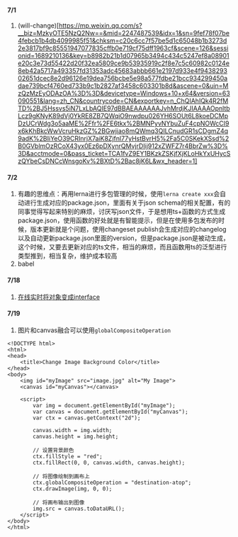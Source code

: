 #### 7/1
1. (will-change)[https://mp.weixin.qq.com/s?__biz=MzkyOTE5NzQ2Nw==&mid=2247487539&idx=1&sn=9fef78f07be4febcb1b4db4099985f51&chksm=c20c6cc7f57be5d1c65048b1b3273d2e3817bf9c85551947077835cffb0e719cf75dff1963cf&scene=126&sessionid=1689210136&key=b8982b21b1d07965b3494c434c5247ef8a08901e20c3e73d55422d20f32ea5809ce9b53935919c2f8e7c5c60982c0124e8eb42a5717a493357fd31353adc45683abbb661e2197d933e4f943829302651dcec8e2d96126e19dea756bcbe5e98a577fdbe21bcc934299450adae739bcf4760ed733b9c1b2827af3458c603301b8d&ascene=0&uin=MzQzMzEyODAzOA%3D%3D&devicetype=Windows+10+x64&version=63090551&lang=zh_CN&countrycode=CN&exportkey=n_ChQIAhIQk4R2fMTD%2BJ5Hssvs5iN7LxLbAQIE97dBBAEAAAAAAJvhMrdjKJIAAAAOpnltbLcz9gKNyK89dVj0YkRE8ZB7QWqiO9nwdpu026YH6SOUt6L8koeDCMpDzUCrWdg3o5aaME%2Ffr%2FE6tkx%2BMNPyvNYbuZuF4cpNOWcCI9x6kKhBkcWwVcruHkzGZ%2BGwjiao8mQWmq3QILCnudGR1sCDgmZ4q9adK%2BIiYeO39CRInrjX7aiK8Zjfnl77yHstBvrH5%2Fa5C0SKekXSsd%2B0GVblmOzRCoX43yx0Ez6pDXynrQMvjrDIij912xZWFZ7r4BbrZw%3D%3D&acctmode=0&pass_ticket=TCA1fvZ9EY1BKzkZSKjfXjKLoHkYxUHycSzQYbeCsDNCcWnsgoKv%2BXtD%2Bac8jK6L&wx_header=1]

#### 7/2
1. 有趣的思维点：再用lerna进行多包管理的时候，使用`lerna create xxx`会自动进行生成对应的package.json，里面有关于json schema的相关配置，有的同事觉得写起来特别的麻烦，讨厌写json文件，于是想用ts+函数的方式生成package.json，使用函数的好处就是有智能提示，但是在使用多包发布的时候，版本更新就是个问题，使用changeset publish会生成对应的changelog以及自动更新package.json里面的version，但是package.json是被动生成，这个时候，又要去更新对应的ts文件，相当的麻烦，而且函数用ts的泛型进行类型推到，相当复杂，维护成本较高
2. babel

#### 7/18
1. [在线实时将对象变成interface](https://app.quicktype.io/)

#### 7/19
1. 图片和canvas融合可以使用`globalCompositeOperation`
```
<!DOCTYPE html>
<html>
<head>
	<title>Change Image Background Color</title>
</head>
<body>
	<img id="myImage" src="image.jpg" alt="My Image">
	<canvas id="myCanvas"></canvas>

	<script>
		var img = document.getElementById("myImage");
		var canvas = document.getElementById("myCanvas");
		var ctx = canvas.getContext("2d");

		canvas.width = img.width;
		canvas.height = img.height;

		// 设置背景颜色
		ctx.fillStyle = "red";
		ctx.fillRect(0, 0, canvas.width, canvas.height);

		// 将图像绘制到画布上
		ctx.globalCompositeOperation = "destination-atop";
		ctx.drawImage(img, 0, 0);

		// 将画布输出到图像
		img.src = canvas.toDataURL();
	</script>
</body>
</html>
```
